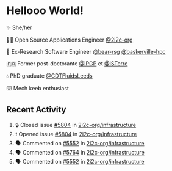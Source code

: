 # Hellooo World!

✨ She/her

👩‍💻 Open Source Applications Engineer [@2i2c-org](https://2i2c.org/)

🐻 Ex-Research Software Engineer [@bear-rsg](https://github.com/bear-rsg) [@baskerville-hpc](https://github.com/baskerville-hpc) 

🇫🇷 Former post-doctorante [@IPGP](https://github.com/IPGP) et [@ISTerre](https://www.isterre.fr/) 

💧 PhD graduate [@CDTFluidsLeeds](https://fluid-dynamics.leeds.ac.uk/) 

⌨️ Mech keeb enthusiast 

## Recent Activity 

<!--START_SECTION:activity-->
1. 🔒 Closed issue [#5804](https://github.com/2i2c-org/infrastructure/issues/5804) in [2i2c-org/infrastructure](https://github.com/2i2c-org/infrastructure)
2. ❗ Opened issue [#5804](https://github.com/2i2c-org/infrastructure/issues/5804) in [2i2c-org/infrastructure](https://github.com/2i2c-org/infrastructure)
3. 🗣 Commented on [#5552](https://github.com/2i2c-org/infrastructure/issues/5552#issuecomment-2749000000) in [2i2c-org/infrastructure](https://github.com/2i2c-org/infrastructure)
4. 🗣 Commented on [#5764](https://github.com/2i2c-org/infrastructure/issues/5764#issuecomment-2747518076) in [2i2c-org/infrastructure](https://github.com/2i2c-org/infrastructure)
5. 🗣 Commented on [#5552](https://github.com/2i2c-org/infrastructure/issues/5552#issuecomment-2743856273) in [2i2c-org/infrastructure](https://github.com/2i2c-org/infrastructure)
<!--END_SECTION:activity-->
